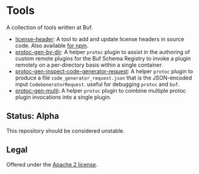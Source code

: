 Tools
=======

A collection of tools written at Buf.

- [license-header](cmd/license-header): A tool to add and update license headers in source code. Also available [for npm](npm-packages/license-header).
- [protoc-gen-by-dir](cmd/protoc-gen-by-dir): A helper `protoc` plugin to assist in the authoring of custom remote plugins for the Buf Schema Registry to invoke a plugin remotely on a per-directory basis within a single container.
- [protoc-gen-inspect-code-generator-request](cmd/protoc-gen-inspect-code-generator-request): A helper `protoc` plugin to produce a file `code_generator_request.json` that is the JSON-encoded input `CodeGeneratorRequest`. useful for debugging `protoc` and `buf`.
- [protoc-gen-multi](cmd/protoc-gen-multi): A helper `protoc` plugin to combine multiple protoc plugin invocations into a single plugin.

## Status: Alpha

This repository should be considered unstable.

## Legal

Offered under the [Apache 2 license][license].

[license]: https://github.com/bufbuild/tools/blob/main/LICENSE
